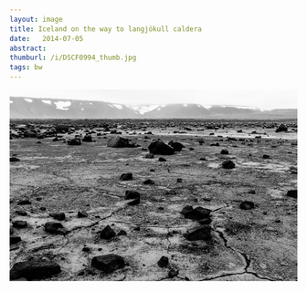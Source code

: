 ```yaml
---
layout: image
title: Iceland on the way to langjökull caldera
date:   2014-07-05
abstract: 
thumburl: /i/DSCF0994_thumb.jpg
tags: bw
---
```

![](/i/DSCF0994.jpg)

